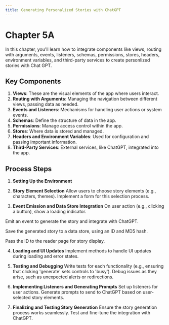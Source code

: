 ```yaml
---
title: Generating Personalized Stories with ChatGPT
---
```


# Chapter 5A

In this chapter, you'll learn how to integrate components like views, routing with arguments, events, listeners, schemas, permissions, stores, headers, environment variables, and third-party services to create personlized stories with Chat GPT.

## Key Components
1. **Views**: These are the visual elements of the app where users interact.
2. **Routing with Arguments**: Managing the navigation between different views, passing data as needed.
3. **Events and Listeners**: Mechanisms for handling user actions or system events.
4. **Schemas**: Define the structure of data in the app.
5. **Permissions**: Manage access control within the app.
6. **Stores**: Where data is stored and managed.
7. **Headers and Environment Variables**: Used for configuration and passing important information.
8. **Third-Party Services**: External services, like ChatGPT, integrated into the app.

## Process Steps
1. **Setting Up the Environment** 
   
2. **Story Element Selection**
Allow users to choose story elements (e.g., characters, themes). Implement a form for this selection process.

3. **Event Emission and Data Store Integration**
On user action (e.g., clicking a button), show a loading indicator.

Emit an event to generate the story and integrate with ChatGPT.

Save the generated story to a data store, using an ID and MD5 hash.

Pass the ID to the reader page for story display.

4. **Loading and UI Updates**
Implement methods to handle UI updates during loading and error states.

5. **Testing and Debugging**
Write tests for each functionality (e.g., ensuring that clicking 'generate' sets controls to 'busy'). Debug issues as they arise, such as unexpected alerts or redirections.

6. **Implementing Listeners and Generating Prompts**
Set up listeners for user actions. Generate prompts to send to ChatGPT based on user-selected story elements.

7. **Finalizing and Testing Story Generation**
Ensure the story generation process works seamlessly. Test and fine-tune the integration with ChatGPT.